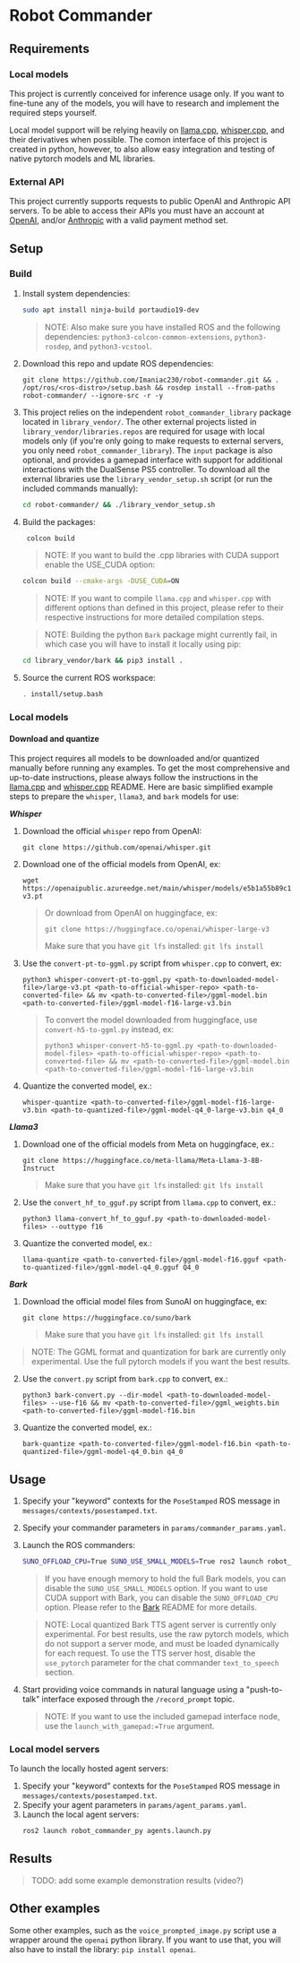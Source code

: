 # Robot Commander

## Requirements

### Local models

This project is currently conceived for inference usage only. If you want to fine-tune any of the models, you will have to research and implement the required steps yourself.

Local model support will be relying heavily on [llama.cpp](https://github.com/ggerganov/llama.cpp), [whisper.cpp](https://github.com/ggerganov/whisper.cpp), and their derivatives when possible. The comon interface of this project is created in python, however, to also allow easy integration and testing of native pytorch models and ML libraries.

### External API

This project currently supports requests to public OpenAI and Anthropic API servers. To be able to access their APIs you must have an account at [OpenAI](https://auth.openai.com/authorize?issuer=auth0.openai.com&client_id=DRivsnm2Mu42T3KOpqdtwB3NYviHYzwD&audience=https%3A%2F%2Fapi.openai.com%2Fv1&redirect_uri=https%3A%2F%2Fplatform.openai.com%2Fauth%2Fcallback&device_id=a903c544-9857-457c-b6e4-6368120a61bf&max_age=0&scope=openid+profile+email+offline_access&response_type=code&response_mode=query&state=NWxSdi5CNmxQZGpfekFIc0o5QnJVTmlaekhvTHdDMkdZSUh5OGp2RHB2Nw%3D%3D&nonce=R2pzTnVaV3FXQl9FQWZWLmZuUH5RUWU2a29qY3EwQWVLZnV3TjFCMmh3aQ%3D%3D&code_challenge=XEjn1HVfmPdUSE-8GAuCi0WrvryWEWqSWtI82gt4BFQ&code_challenge_method=S256&auth0Client=eyJuYW1lIjoiYXV0aDAtc3BhLWpzIiwidmVyc2lvbiI6IjEuMjEuMCJ9&flow=control), and/or [Anthropic](https://console.anthropic.com/login) with a valid payment method set.

## Setup

### Build

1. Install system dependencies:
   ```bash
   sudo apt install ninja-build portaudio19-dev
   ```
   >NOTE: Also make sure you have installed ROS and the following dependencies: `python3-colcon-common-extensions`, `python3-rosdep`, and `python3-vcstool`.
2. Download this repo and update ROS dependencies:
   ```
   git clone https://github.com/Imaniac230/robot-commander.git && . /opt/ros/<ros-distro>/setup.bash && rosdep install --from-paths robot-commander/ --ignore-src -r -y
   ```
3. This project relies on the independent `robot_commander_library` package located in `library_vendor/`. The other external projects listed in `library_vendor/libraries.repos` are required for usage with local models only (if you're only going to make requests to external servers, you only need `robot_commander_library`). The `input` package is also optional, and provides a gamepad interface with support for additional interactions with the DualSense PS5 controller. To download all the external libraries use the `library_vendor_setup.sh` script (or run the included commands manually):
   ```bash
   cd robot-commander/ && ./library_vendor_setup.sh
   ```
4. Build the packages:
   ```bash
    colcon build
   ```
   >NOTE: If you want to build the .cpp libraries with CUDA support enable the USE_CUDA option:
   ```bash
   colcon build --cmake-args -DUSE_CUDA=ON
   ```
   >NOTE: If you want to compile `llama.cpp` and `whisper.cpp` with different options than defined in this project, please refer to their respective instructions for more detailed compilation steps.

   >NOTE: Building the python `Bark` package might currently fail, in which case you will have to install it locally using pip:
   ```bash
   cd library_vendor/bark && pip3 install .
   ```
5. Source the current ROS workspace:
   ```bash
   . install/setup.bash
   ```

### Local models

#### Download and quantize

This project requires all models to be downloaded and/or quantized manually before running any examples. To get the most comprehensive and up-to-date instructions, please always follow the instructions in the [llama.cpp](https://github.com/ggerganov/llama.cpp?tab=readme-ov-file#prepare-and-quantize) and [whisper.cpp](https://github.com/ggerganov/whisper.cpp/tree/master/models#whisper-model-files-in-custom-ggml-format) README. Here are basic simplified example steps to prepare the `whisper`, `llama3`, and `bark` models for use:

***Whisper***
1. Download the official `whisper` repo from OpenAI:
   ```
   git clone https://github.com/openai/whisper.git
   ```
2. Download one of the official models from OpenAI, ex:
   ```
   wget https://openaipublic.azureedge.net/main/whisper/models/e5b1a55b89c1367dacf97e3e19bfd829a01529dbfdeefa8caeb59b3f1b81dadb/large-v3.pt
   ```
   > Or download from OpenAI on huggingface, ex:
   > ```
   > git clone https://huggingface.co/openai/whisper-large-v3
   > ```
   > Make sure that you have `git lfs` installed: `git lfs install`
3. Use the `convert-pt-to-ggml.py` script from `whisper.cpp` to convert, ex:
   ```
   python3 whisper-convert-pt-to-ggml.py <path-to-downloaded-model-file>/large-v3.pt <path-to-official-whisper-repo> <path-to-converted-file> && mv <path-to-converted-file>/ggml-model.bin <path-to-converted-file>/ggml-model-f16-large-v3.bin
   ```
   > To convert the model downloaded from huggingface, use `convert-h5-to-ggml.py` instead, ex:
   > ```
   > python3 whisper-convert-h5-to-ggml.py <path-to-downloaded-model-files> <path-to-official-whisper-repo> <path-to-converted-file> && mv <path-to-converted-file>/ggml-model.bin <path-to-converted-file>/ggml-model-f16-large-v3.bin
   > ```
4. Quantize the converted model, ex.:
   ```
   whisper-quantize <path-to-converted-file>/ggml-model-f16-large-v3.bin <path-to-quantized-file>/ggml-model-q4_0-large-v3.bin q4_0
   ```

 ***Llama3***
1. Download one of the official models from Meta on huggingface, ex.:
   ```
   git clone https://huggingface.co/meta-llama/Meta-Llama-3-8B-Instruct
   ```
   > Make sure that you have `git lfs` installed: `git lfs install`
2. Use the `convert_hf_to_gguf.py` script from `llama.cpp` to convert, ex.:
   ```
   python3 llama-convert_hf_to_gguf.py <path-to-downloaded-model-files> --outtype f16
   ```
3. Quantize the converted model, ex.:
   ```
   llama-quantize <path-to-converted-file>/ggml-model-f16.gguf <path-to-quantized-file>/ggml-model-q4_0.gguf Q4_0
   ```

***Bark***
1. Download the official model files from SunoAI on huggingface, ex:
   ```
   git clone https://huggingface.co/suno/bark
   ```
   > Make sure that you have `git lfs` installed: `git lfs install`
> NOTE: The GGML format and quantization for bark are currently only experimental. Use the full pytorch models if you want the best results.
2. Use the `convert.py` script from `bark.cpp` to convert, ex.:
   ```
   python3 bark-convert.py --dir-model <path-to-downloaded-model-files> --use-f16 && mv <path-to-converted-file>/ggml_weights.bin <path-to-converted-file>/ggml-model-f16.bin
   ```
3. Quantize the converted model, ex.:
   ```
   bark-quantize <path-to-converted-file>/ggml-model-f16.bin <path-to-quantized-file>/ggml-model-q4_0.bin q4_0
   ```

## Usage

1. Specify your "keyword" contexts for the `PoseStamped` ROS message in `messages/contexts/posestamped.txt`.
2. Specify your commander parameters in `params/commander_params.yaml`.
3. Launch the ROS commanders:
   ```bash
   SUNO_OFFLOAD_CPU=True SUNO_USE_SMALL_MODELS=True ros2 launch robot_commander_py commanders.launch.py
   ```
   > If you have enough memory to hold the full Bark models, you can disable the `SUNO_USE_SMALL_MODELS` option. If you want to use CUDA support with Bark, you can disable the `SUNO_OFFLOAD_CPU` option. Please refer to the [Bark](https://github.com/suno-ai/bark?tab=readme-ov-file#how-much-vram-do-i-need) README for more details.

   > NOTE: Local quantized Bark TTS agent server is currently only experimental. For best results, use the raw pytorch models, which do not support a server mode, and must be loaded dynamically for each request. To use the TTS server host, disable the `use_pytorch` parameter for the chat commander `text_to_speech` section.
4. Start providing voice commands in natural language using a "push-to-talk" interface exposed through the `/record_prompt` topic.
   >NOTE: If you want to use the included gamepad interface node, use the `launch_with_gamepad:=True` argument.

### Local model servers

To launch the locally hosted agent servers:
1. Specify your "keyword" contexts for the `PoseStamped` ROS message in `messages/contexts/posestamped.txt`.
2. Specify your agent parameters in `params/agent_params.yaml`.
3. Launch the local agent servers:
   ```bash
   ros2 launch robot_commander_py agents.launch.py
   ```

## Results

>TODO: add some example demonstration results (video?)

## Other examples

Some other examples, such as the `voice_prompted_image.py` script use a wrapper around the `openai` python library. If you want to use that, you will also have to install the library: `pip install openai`.
